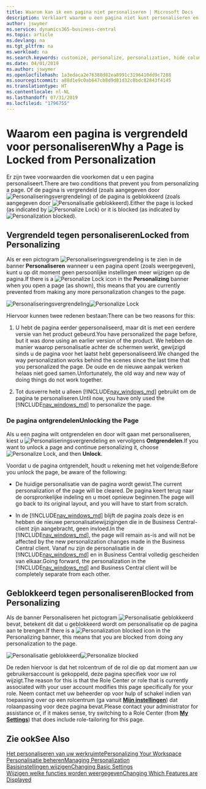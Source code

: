 ```yaml
---
title: Waarom kan ik een pagina niet personaliseren | Microsoft Docs
description: Verklaart waarom u een pagina niet kunt personaliseren en wat u kunt doen om deze te ontgrendelen zodat u de pagina wel kunt personaliseren.
author: jswymer
ms.service: dynamics365-business-central
ms.topic: article
ms.devlang: na
ms.tgt_pltfrm: na
ms.workload: na
ms.search.keywords: customize, personalize, personalization, hide columns, remove fields, move fields
ms.date: 04/01/2019
ms.author: jswymer
ms.openlocfilehash: 1a3edaca2e76388d82ea8991c3196410dd9c7288
ms.sourcegitcommit: a88d1e9c0ab647cb8d9d81d32c0bdc82843f4145
ms.translationtype: HT
ms.contentlocale: nl-NL
ms.lasthandoff: 07/31/2019
ms.locfileid: "1796755"
---
```

# <a name="why-a-page-is-locked-from-personalization"></a><span data-ttu-id="1e184-103">Waarom een pagina is vergrendeld voor personaliseren</span><span class="sxs-lookup"><span data-stu-id="1e184-103">Why a Page is Locked from Personalization</span></span>

<span data-ttu-id="1e184-104">Er zijn twee voorwaarden die voorkomen dat u een pagina personaliseert.</span><span class="sxs-lookup"><span data-stu-id="1e184-104">There are two conditions that prevent you from personalizing a page.</span></span> <span data-ttu-id="1e184-105">Of de pagina is vergrendeld (zoals aangegeven door ![Personaliseringsvergrendeling](media/personalization-lock-icon.png "Personaliseringsvergrendeling")) of de pagina is geblokkeerd (zoals aangegeven door ![Personalisatie geblokkeerd](media/personalization-blocked-icon.png "Personalisatie geblokkeerd")).</span><span class="sxs-lookup"><span data-stu-id="1e184-105">Either the page is locked (as indicated by ![Personalize Lock](media/personalization-lock-icon.png "Personalize lock")) or it is blocked (as indicated by ![Personalization blocked](media/personalization-blocked-icon.png "Personalization blocked")).</span></span>

## <a name="locked-from-personalizing"></a><span data-ttu-id="1e184-106">Vergrendeld tegen personaliseren</span><span class="sxs-lookup"><span data-stu-id="1e184-106">Locked from Personalizing</span></span>

<span data-ttu-id="1e184-107">Als er een pictogram ![Personaliseringsvergrendeling](media/personalization-lock-icon.png "Personaliseringsvergrendeling") is te zien in de banner **Personaliseren** wanneer u een pagina opent (zoals weergegeven), kunt u op dit moment geen persoonlijke instellingen meer wijzigen op de pagina.</span><span class="sxs-lookup"><span data-stu-id="1e184-107">If there is a ![Personalize Lock](media/personalization-lock-icon.png "Personalize lock") icon in the **Personalizing** banner when you open a page (as shown), this means that you are currently prevented from making any more personalization changes to the page.</span></span>

<span data-ttu-id="1e184-108">![Personaliseringsvergrendeling](media/personalization-locked.png "Personaliseringsvergrendeling")</span><span class="sxs-lookup"><span data-stu-id="1e184-108">![Personalize Lock](media/personalization-locked.png "Personalize lock")</span></span>


<!-- This is because we changed the way personalization works behind the scenes since the last time that you personalized the page. Unfortunately, the old way and new of doing things do not work together.

The page currently includes the last personalization changes that you made. If you want to continue personalizing the page, then you can choose the lock icon and then **Unlock**. Just be aware that if you choose to unlock the page, the current personalization of the page will be cleared, and you will have to start from scratch.
-->

<span data-ttu-id="1e184-109">Hiervoor kunnen twee redenen bestaan:</span><span class="sxs-lookup"><span data-stu-id="1e184-109">There can be two reasons for this:</span></span>

1. <span data-ttu-id="1e184-110">U hebt de pagina eerder gepersonaliseerd, maar dit is met een eerdere versie van het product gebeurd.</span><span class="sxs-lookup"><span data-stu-id="1e184-110">You have personalized the page before, but it was done using an earlier version of the product.</span></span> <span data-ttu-id="1e184-111">We hebben de manier waarop personalisatie achter de schermen werkt, gewijzigd sinds u de pagina voor het laatst hebt gepersonaliseerd.</span><span class="sxs-lookup"><span data-stu-id="1e184-111">We changed the way personalization works behind the scenes since the last time that you personalized the page.</span></span> <span data-ttu-id="1e184-112">De oude en de nieuwe aanpak werken helaas niet goed samen.</span><span class="sxs-lookup"><span data-stu-id="1e184-112">Unfortunately, the old way and new way of doing things do not work together.</span></span>

2. <span data-ttu-id="1e184-113">Tot dusverre hebt u alleen [!INCLUDE[nav_windows_md](includes/nav_windows_md.md)] gebruikt om de pagina te personaliseren.</span><span class="sxs-lookup"><span data-stu-id="1e184-113">Until now, you have only used the [!INCLUDE[nav_windows_md](includes/nav_windows_md.md)] to personalize the page.</span></span>

### <a name="unlocking-the-page"></a><span data-ttu-id="1e184-114">De pagina ontgrendelen</span><span class="sxs-lookup"><span data-stu-id="1e184-114">Unlocking the Page</span></span>

<span data-ttu-id="1e184-115">Als u een pagina wilt ontgrendelen en door wilt gaan met personaliseren, kiest u ![Personaliseringsvergrendeling](media/personalization-lock-icon.png "Personaliseringsvergrendeling") en vervolgens **Ontgrendelen**.</span><span class="sxs-lookup"><span data-stu-id="1e184-115">If you want to unlock a page and continue personalizing it, choose ![Personalize Lock](media/personalization-lock-icon.png "Personalize lock"), and then **Unlock**.</span></span>  

<span data-ttu-id="1e184-116">Voordat u de pagina ontgrendelt, houdt u rekening met het volgende:</span><span class="sxs-lookup"><span data-stu-id="1e184-116">Before you unlock the page, be aware of the following:</span></span>

- <span data-ttu-id="1e184-117">De huidige personalisatie van de pagina wordt gewist.</span><span class="sxs-lookup"><span data-stu-id="1e184-117">The current personalization of the page will be cleared.</span></span> <span data-ttu-id="1e184-118">De pagina keert terug naar de oorspronkelijke indeling en u moet opnieuw beginnen.</span><span class="sxs-lookup"><span data-stu-id="1e184-118">The page will go back to its original layout, and you will have to start from scratch.</span></span>

- <span data-ttu-id="1e184-119">In de [!INCLUDE[nav_windows_md](includes/nav_windows_md.md)] blijft de pagina zoals deze is en hebben de nieuwe personalisatiewijzigingen die in de Business Central-client zijn aangebracht, geen invloed.</span><span class="sxs-lookup"><span data-stu-id="1e184-119">In the [!INCLUDE[nav_windows_md](includes/nav_windows_md.md)], the page will remain as-is and will not be affected by the new personalization changes made in the Business Central client.</span></span> <span data-ttu-id="1e184-120">Vanaf nu zijn de personalisatie in de [!INCLUDE[nav_windows_md](includes/nav_windows_md.md)] en in Business Central volledig gescheiden van elkaar.</span><span class="sxs-lookup"><span data-stu-id="1e184-120">Going forward, the personalization in the [!INCLUDE[nav_windows_md](includes/nav_windows_md.md)] and Business Central client will be completely separate from each other.</span></span>

## <a name="blocked-from-personalizing"></a><span data-ttu-id="1e184-121">Geblokkeerd tegen personaliseren</span><span class="sxs-lookup"><span data-stu-id="1e184-121">Blocked from Personalizing</span></span>

<span data-ttu-id="1e184-122">Als de banner Personaliseren het pictogram ![Personalisatie geblokkeerd](media/personalization-blocked-icon.png "Personalisatie geblokkeerd") bevat, betekent dit dat u geblokkeerd wordt om personalisatie op de pagina aan te brengen.</span><span class="sxs-lookup"><span data-stu-id="1e184-122">If there is a ![Personalization blocked](media/personalization-blocked-icon.png "Personalization blocked") icon in the Personalizing banner, this means that you are blocked from doing any personalization to the page.</span></span>

<span data-ttu-id="1e184-123">![Personalisatie geblokkeerd](media/personalization-blocked.png "Personalisatie geblokkeerd")</span><span class="sxs-lookup"><span data-stu-id="1e184-123">![Personalize blocked](media/personalization-blocked.png "Personalize lock")</span></span>

<span data-ttu-id="1e184-124">De reden hiervoor is dat het rolcentrum of de rol die op dat moment aan uw gebruikersaccount is gekoppeld, deze pagina specifiek voor uw rol wijzigt.</span><span class="sxs-lookup"><span data-stu-id="1e184-124">The reason for this is that the Role Center or role that is currently associated with your user account modifies this page specifically for your role.</span></span> <span data-ttu-id="1e184-125">Neem contact met uw beheerder op voor hulp of schakel indien van toepassing over op een rolcentrum (ga vanuit [**Mijn instellingen**](https://businesscentral.dynamics.com?page=9176 "rechtstreeks naar de pagina met uw gebruikersinstellingen in Business Central")) dat rolaanpassing voor deze pagina bevat.</span><span class="sxs-lookup"><span data-stu-id="1e184-125">Please contact your administrator for assistance or, if it makes sense, try switching to a Role Center (from  [**My Settings**](https://businesscentral.dynamics.com?page=9176 "Go directly to your user settings page in Business Central")) that does include role-tailoring for this page.</span></span>

## <a name="see-also"></a><span data-ttu-id="1e184-126">Zie ook</span><span class="sxs-lookup"><span data-stu-id="1e184-126">See Also</span></span>
[<span data-ttu-id="1e184-127">Het personaliseren van uw werkruimte</span><span class="sxs-lookup"><span data-stu-id="1e184-127">Personalizing Your Workspace</span></span>](ui-personalization-manage.md)  
[<span data-ttu-id="1e184-128">Personalisatie beheren</span><span class="sxs-lookup"><span data-stu-id="1e184-128">Managing Personalization</span></span>](ui-personalization-manage.md)  
[<span data-ttu-id="1e184-129">Basisinstellingen wijzigen</span><span class="sxs-lookup"><span data-stu-id="1e184-129">Changing Basic Settings</span></span>](ui-change-basic-settings.md)  
[<span data-ttu-id="1e184-130">Wijzigen welke functies worden weergegeven</span><span class="sxs-lookup"><span data-stu-id="1e184-130">Changing Which Features are Displayed</span></span>](ui-experiences.md)  
